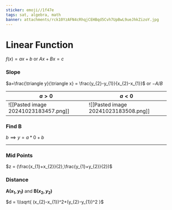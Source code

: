 ```yaml
---
sticker: emoji//1f47e
tags: sat, algebra, math
banner: attachments/rck10YzAFN4cRhqjCEHBqd5Cvh7UpBwL9ueJhkZizoY.jpg
---
```

# Linear Function
$f(x) = ax+b$
or $Ax+Bx = c$

### Slope

$a=\frac{\triangle y}{\triangle x} = \frac{y_{2}-y_{1}}{x_{2}-x_{1}}$ or $-A/B$


| $a > 0$                              | $a < 0$                              |
| ------------------------------------ | ------------------------------------ |
| ![[Pasted image 20241023183457.png]] | ![[Pasted image 20241023183508.png]] |

### Find B

$b\implies y = a*0 +b$


---

### Mid Points

$z = (\frac{x_{1}+x_{2}}{2},\frac{y_{1}+y_{2}}{2})$

### Distance 

**A$(x_{1},y_{1})$** and **B$(x_{2},y_{2})$**

$d = \\\sqrt{ (x_{2}-x_{1})^2+(y_{2}-y_{1})^2 }$
